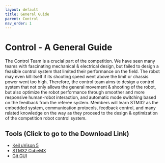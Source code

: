 ```yaml
---
layout: default
title: General Guide
parent: Control
nav_order: 1
---
```

# Control - A General Guide

The Control Team is a crucial part of the competition. We have seen many teams with fascinating mechanical & electrical design, but failed to design a feasible control system that limited their performance on the field. The robot may even kill itself if its shooting speed went above the limit or chassis power went too high. Therefore, the control team aims to design a control system that not only allows the general movement & shooting of the robot, but also optimize the robot performance through smoother and more responsive human-robot interaction, and automatic mode switching based on the feedback from the referee system. 
Members will learn STM32 as the embedded system, communication protocols, feedback control, and many related knowledge on the way as they proceed to the design & optimization of the competition robot control system.

## Tools (Click to go to the Download Link)
- [Keil uVison 5](https://www.keil.com/demo/eval/arm.htm#!#DOWNLOAD)
- [STM32 CubeMX](https://www.st.com/en/development-tools/stm32cubemx.html)
- [Git GUI](https://git-scm.com/download/win)

